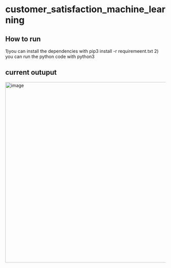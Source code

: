 # customer_satisfaction_machine_learning
## How to run 
1)you can install the dependencies with pip3 install -r requiremeent.txt
2) you can run the python code with python3

## current outuput
<img width="568" alt="image" src="https://user-images.githubusercontent.com/60339514/126883739-089cd32e-9daf-4b0f-a00e-6e1fcb2a5e41.png">
